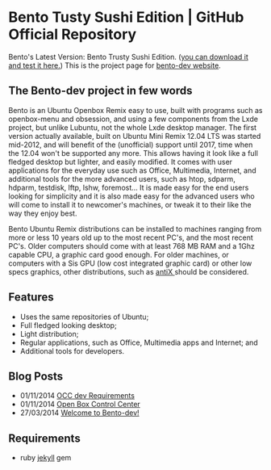 # Bento Tusty Sushi Edition | GitHub Official Repository

Bento's Latest Version: Bento Trusty Sushi Edition. ([you can download it and test it here.](http://downloads.linuxvillage.org/))
This is the project page for [bento-dev website](http://bento-dev.github.io).

## The Bento-dev project in few words

Bento is an Ubuntu Openbox Remix easy to use, built with programs such as openbox-menu and obsession, and using a few components from the Lxde project, but unlike Lubuntu, not the whole Lxde desktop manager.
The first version actually available, built on Ubuntu Mini Remix 12.04 LTS was started mid-2012, and will benefit of the (unofficial) support until 2017, time when the 12.04 won't be supported any more. 
This allows having it look like a full fledged desktop but lighter, and easily modified. It comes with user applications for the everyday use such as Office, Multimedia, Internet, and additional tools for the more advanced users, such as htop, sdparm, hdparm, testdisk, lftp, lshw, foremost…
It is made easy for the end users looking for simplicity and it is also made easy for the advanced users who will come to install it to newcomer's machines, or tweak it to their like the way they enjoy best.
 
Bento Ubuntu Remix distributions can be installed to machines ranging from more or less 10 years old up to the most recent PC's, and the most recent PC's. Older computers should come with at least 768 MB RAM and a 1Ghz capable CPU, a graphic card good enough. For older machines, or computers with a Sis GPU (low cost integrated graphic card) or other low specs graphics, other distributions, such as [antiX ](http://antix.mepis.org/index.php?title=Main_Page) should be considered.
 

## Features

- Uses the same repositories of Ubuntu;
- Full fledged looking desktop;
- Light distribution;
- Regular applications, such as Office, Multimedia apps and Internet; and
- Additional tools for developers.

## Blog Posts

* 01/11/2014 [OCC dev Requirements](http://bento-dev.github.io/bento/2014/11/01/openbox-control-center-requirements.html)
* 01/11/2014 [Open Box Control Center](http://bento-dev.github.io/bento/2014/11/01/openbox-control-center.html)
* 27/03/2014 [Welcome to Bento-dev!](http://bento-dev.github.io/bento/2014/03/27/welcome-to-bento-dev.html)

## Requirements

- ruby [jekyll](http://jekyllrb.com/) gem

